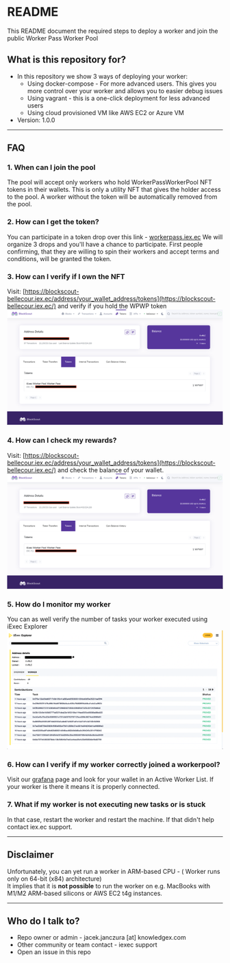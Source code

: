 # README #

This README document the required steps to deploy a worker and join the public Worker Pass Worker Pool

## What is this repository for? ##

* In this repository we show 3 ways of deploying your worker:
    * Using docker-compose - For more advanced users. This gives you more control over your worker and allows you to easier debug issues
    * Using vagrant - this is a one-click deployment for less advanced users
    * Using cloud provisioned VM like AWS EC2 or Azure VM
* Version: 1.0.0

---

## FAQ

### 1. When can I join the pool ###

The pool will accept only workers who hold WorkerPassWorkerPool NFT tokens in their wallets. 
This is only a utility NFT that gives the holder access to the pool. 
A worker without the token will be automatically removed from the pool.

### 2. How can I get the token? ###

You can participate in a token drop over this link - [workerpass.iex.ec](https://workerpass.iex.ec)
We will organize 3 drops and you'll have a chance to participate.
First people confirming, that they are willing to spin their workers and accept terms and conditions, will be granted the token.

### 3. How can I verify if I own the NFT ###

Visit: [https://blockscout-bellecour.iex.ec/address/your_wallet_address/tokens](https://blockscout-bellecour.iex.ec/) and verify if you hold the WPWP token   
![localImage](img/blockfolio.png)

### 4. How can I check my rewards? ###

Visit: [https://blockscout-bellecour.iex.ec/address/your_wallet_address/tokens](https://blockscout-bellecour.iex.ec/) and check the balance of your wallet.   
![blockfolio](img/blockfolio.png)

### 5. How do I monitor my worker ###

You can as well verify the number of tasks your worker executed using iExec Explorer
![explorer](img/explorer.png)

### 6. How can I verify if my worker correctly joined a workerpool? ###

Visit our [grafana](https://workerpool.iexecenterprise.com/) page and look for your wallet in an Active Worker List. If your worker is there it means it is properly connected.

### 7. What if my worker is not executing new tasks or is stuck ###

In that case, restart the worker and restart the machine. If that didn't help contact iex.ec support.

---

## Disclaimer

Unfortunately, you can yet run a worker in ARM-based CPU - ( Worker runs only on 64-bit (x84) architecture)   
It implies that it is **not possible** to run the worker on e.g. MacBooks with M1/M2 ARM-based silicons or AWS EC2 t4g instances. 

---

## Who do I talk to? ##

* Repo owner or admin - jacek.janczura [at] knowledgex.com
* Other community or team contact - iexec support
* Open an issue in this repo
